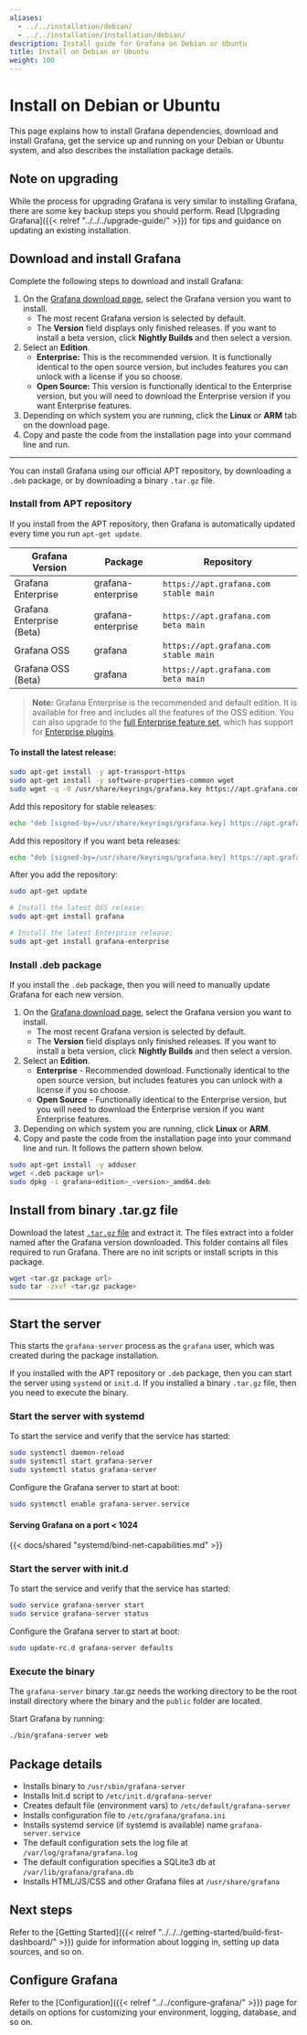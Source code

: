 ```yaml
---
aliases:
  - ../../installation/debian/
  - ../../installation/installation/debian/
description: Install guide for Grafana on Debian or Ubuntu
title: Install on Debian or Ubuntu
weight: 100
---
```


# Install on Debian or Ubuntu

This page explains how to install Grafana dependencies, download and install Grafana, get the service up and running on your Debian or Ubuntu system, and also describes the installation package details.

## Note on upgrading

While the process for upgrading Grafana is very similar to installing Grafana, there are some key backup steps you should perform. Read [Upgrading Grafana]({{< relref "../../../upgrade-guide/" >}}) for tips and guidance on updating an existing installation.

## Download and install Grafana

Complete the following steps to download and install Grafana:

1. On the [Grafana download page](https://grafana.com/grafana/download), select the Grafana version you want to install.
   - The most recent Grafana version is selected by default.
   - The **Version** field displays only finished releases. If you want to install a beta version, click **Nightly Builds** and then select a version.
1. Select an **Edition**.
   - **Enterprise:** This is the recommended version. It is functionally identical to the open source version, but includes features you can unlock with a license if you so choose.
   - **Open Source:** This version is functionally identical to the Enterprise version, but you will need to download the Enterprise version if you want Enterprise features.
1. Depending on which system you are running, click the **Linux** or **ARM** tab on the download page.
1. Copy and paste the code from the installation page into your command line and run.

---

You can install Grafana using our official APT repository, by downloading a `.deb` package, or by downloading a binary `.tar.gz` file.

### Install from APT repository

If you install from the APT repository, then Grafana is automatically updated every time you run `apt-get update`.

| Grafana Version           | Package            | Repository                            |
| ------------------------- | ------------------ | ------------------------------------- |
| Grafana Enterprise        | grafana-enterprise | `https://apt.grafana.com stable main` |
| Grafana Enterprise (Beta) | grafana-enterprise | `https://apt.grafana.com beta main`   |
| Grafana OSS               | grafana            | `https://apt.grafana.com stable main` |
| Grafana OSS (Beta)        | grafana            | `https://apt.grafana.com beta main`   |

> **Note:** Grafana Enterprise is the recommended and default edition. It is available for free and includes all the features of the OSS edition. You can also upgrade to the [full Enterprise feature set](https://grafana.com/products/enterprise/?utm_source=grafana-install-page), which has support for [Enterprise plugins](https://grafana.com/grafana/plugins/?enterprise=1&utcm_source=grafana-install-page).

#### To install the latest release:

```bash
sudo apt-get install -y apt-transport-https
sudo apt-get install -y software-properties-common wget
sudo wget -q -O /usr/share/keyrings/grafana.key https://apt.grafana.com/gpg.key
```

Add this repository for stable releases:

```bash
echo "deb [signed-by=/usr/share/keyrings/grafana.key] https://apt.grafana.com stable main" | sudo tee -a /etc/apt/sources.list.d/grafana.list
```

Add this repository if you want beta releases:

```bash
echo "deb [signed-by=/usr/share/keyrings/grafana.key] https://apt.grafana.com beta main" | sudo tee -a /etc/apt/sources.list.d/grafana.list
```

After you add the repository:

```bash
sudo apt-get update

# Install the latest OSS release:
sudo apt-get install grafana

# Install the latest Enterprise release:
sudo apt-get install grafana-enterprise
```

### Install .deb package

If you install the `.deb` package, then you will need to manually update Grafana for each new version.

1. On the [Grafana download page](https://grafana.com/grafana/download), select the Grafana version you want to install.
   - The most recent Grafana version is selected by default.
   - The **Version** field displays only finished releases. If you want to install a beta version, click **Nightly Builds** and then select a version.
1. Select an **Edition**.
   - **Enterprise** - Recommended download. Functionally identical to the open source version, but includes features you can unlock with a license if you so choose.
   - **Open Source** - Functionally identical to the Enterprise version, but you will need to download the Enterprise version if you want Enterprise features.
1. Depending on which system you are running, click **Linux** or **ARM**.
1. Copy and paste the code from the installation page into your command line and run. It follows the pattern shown below.

```bash
sudo apt-get install -y adduser
wget <.deb package url>
sudo dpkg -i grafana<edition>_<version>_amd64.deb
```

## Install from binary .tar.gz file

Download the latest [`.tar.gz` file](https://grafana.com/grafana/download?platform=linux) and extract it. The files extract into a folder named after the Grafana version downloaded. This folder contains all files required to run Grafana. There are no init scripts or install scripts in this package.

```bash
wget <tar.gz package url>
sudo tar -zxvf <tar.gz package>
```

---

## Start the server

This starts the `grafana-server` process as the `grafana` user, which was created during the package installation.

If you installed with the APT repository or `.deb` package, then you can start the server using `systemd` or `init.d`. If you installed a binary `.tar.gz` file, then you need to execute the binary.

### Start the server with systemd

To start the service and verify that the service has started:

```bash
sudo systemctl daemon-reload
sudo systemctl start grafana-server
sudo systemctl status grafana-server
```

Configure the Grafana server to start at boot:

```bash
sudo systemctl enable grafana-server.service
```

#### Serving Grafana on a port < 1024

{{< docs/shared "systemd/bind-net-capabilities.md" >}}

### Start the server with init.d

To start the service and verify that the service has started:

```bash
sudo service grafana-server start
sudo service grafana-server status
```

Configure the Grafana server to start at boot:

```bash
sudo update-rc.d grafana-server defaults
```

### Execute the binary

The `grafana-server` binary .tar.gz needs the working directory to be the root install directory where the binary and the `public` folder are located.

Start Grafana by running:

```bash
./bin/grafana-server web
```

## Package details

- Installs binary to `/usr/sbin/grafana-server`
- Installs Init.d script to `/etc/init.d/grafana-server`
- Creates default file (environment vars) to `/etc/default/grafana-server`
- Installs configuration file to `/etc/grafana/grafana.ini`
- Installs systemd service (if systemd is available) name `grafana-server.service`
- The default configuration sets the log file at `/var/log/grafana/grafana.log`
- The default configuration specifies a SQLite3 db at `/var/lib/grafana/grafana.db`
- Installs HTML/JS/CSS and other Grafana files at `/usr/share/grafana`

## Next steps

Refer to the [Getting Started]({{< relref "../../../getting-started/build-first-dashboard/" >}}) guide for information about logging in, setting up data sources, and so on.

## Configure Grafana

Refer to the [Configuration]({{< relref "../../configure-grafana/" >}}) page for details on options for customizing your environment, logging, database, and so on.
